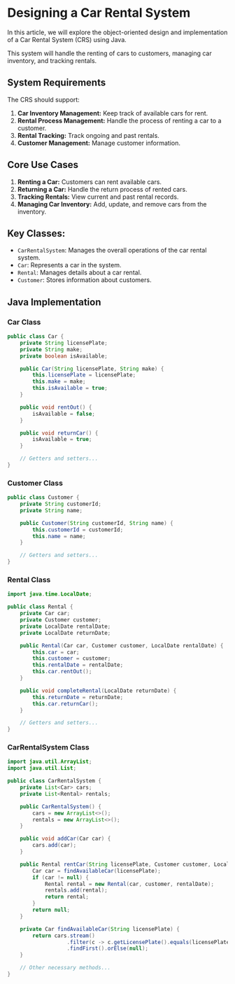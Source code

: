 # Designing a Car Rental System

In this article, we will explore the object-oriented design and implementation of a Car Rental System (CRS) using Java. 

This system will handle the renting of cars to customers, managing car inventory, and tracking rentals.

## System Requirements

The CRS should support:

1. **Car Inventory Management:** Keep track of available cars for rent.
2. **Rental Process Management:** Handle the process of renting a car to a customer.
3. **Rental Tracking:** Track ongoing and past rentals.
4. **Customer Management:** Manage customer information.

## Core Use Cases

1. **Renting a Car:** Customers can rent available cars.
2. **Returning a Car:** Handle the return process of rented cars.
3. **Tracking Rentals:** View current and past rental records.
4. **Managing Car Inventory:** Add, update, and remove cars from the inventory.

## Key Classes:
- `CarRentalSystem`: Manages the overall operations of the car rental system.
- `Car`: Represents a car in the system.
- `Rental`: Manages details about a car rental.
- `Customer`: Stores information about customers.

## Java Implementation

### Car Class

```java
public class Car {
    private String licensePlate;
    private String make;
    private boolean isAvailable;

    public Car(String licensePlate, String make) {
        this.licensePlate = licensePlate;
        this.make = make;
        this.isAvailable = true;
    }

    public void rentOut() {
        isAvailable = false;
    }

    public void returnCar() {
        isAvailable = true;
    }

    // Getters and setters...
}
```
### Customer Class
```java
public class Customer {
    private String customerId;
    private String name;

    public Customer(String customerId, String name) {
        this.customerId = customerId;
        this.name = name;
    }

    // Getters and setters...
}
```
### Rental Class
```java
import java.time.LocalDate;

public class Rental {
    private Car car;
    private Customer customer;
    private LocalDate rentalDate;
    private LocalDate returnDate;

    public Rental(Car car, Customer customer, LocalDate rentalDate) {
        this.car = car;
        this.customer = customer;
        this.rentalDate = rentalDate;
        this.car.rentOut();
    }

    public void completeRental(LocalDate returnDate) {
        this.returnDate = returnDate;
        this.car.returnCar();
    }

    // Getters and setters...
}
```
### CarRentalSystem Class
```java
import java.util.ArrayList;
import java.util.List;

public class CarRentalSystem {
    private List<Car> cars;
    private List<Rental> rentals;

    public CarRentalSystem() {
        cars = new ArrayList<>();
        rentals = new ArrayList<>();
    }

    public void addCar(Car car) {
        cars.add(car);
    }

    public Rental rentCar(String licensePlate, Customer customer, LocalDate rentalDate) {
        Car car = findAvailableCar(licensePlate);
        if (car != null) {
            Rental rental = new Rental(car, customer, rentalDate);
            rentals.add(rental);
            return rental;
        }
        return null;
    }

    private Car findAvailableCar(String licensePlate) {
        return cars.stream()
                   .filter(c -> c.getLicensePlate().equals(licensePlate) && c.isAvailable())
                   .findFirst().orElse(null);
    }

    // Other necessary methods...
}
```
